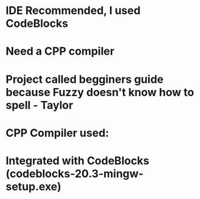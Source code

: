 # IDE Recommended, I used CodeBlocks
# Need a CPP compiler
# Project called begginers guide because Fuzzy doesn't know how to spell - Taylor
# CPP Compiler used: 
# Integrated with CodeBlocks (codeblocks-20.3-mingw-setup.exe)